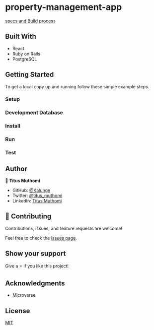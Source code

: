 # property-management-app


[specs and Build process](https://github.com/Kalunge/property-management-app/blob/main/specs.md)

## Built With
- React
- Ruby on Rails
- PostgreSQL

## Getting Started

To get a local copy up and running follow these simple example steps.



### Setup



### Development Database



### Install


### Run



### Test

## Author

👤 **Titus Muthomi**

- GitHub: [@Kalunge](https://github.com/Kalunge)
- Twitter: [@titus_muthomi](https://twitter.com/titus_muthomi)
- LinkedIn: [Titus Muthomi](https://www.linkedin.com/in/muthomi-titus-295024181/)
## 🤝 Contributing

Contributions, issues, and feature requests are welcome!

Feel free to check the [issues page]().

## Show your support

Give a ⭐️ if you like this project!

## Acknowledgments

- Microverse

## License

[MIT](./LICENSE)

